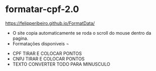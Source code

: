 # formatar-cpf-2.0
https://felipperibeiro.github.io/FormatData/
- O site copia automaticamente se roda o scroll do mouse dentro da pagina.
- Formatações disponiveis ¬
* CPF TIRAR E COLOCAR PONTOS
* CNPJ TIRAR E COLOCAR PONTOS
* TEXTO CONVERTER TODO PARA MINUSCULO
